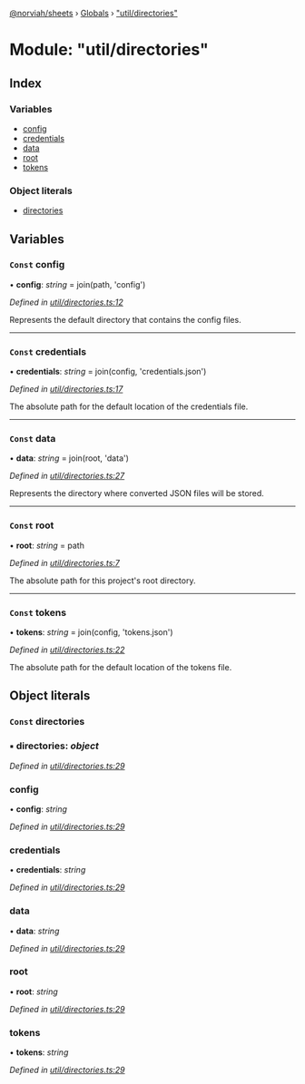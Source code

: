 [@norviah/sheets](../README.md) › [Globals](../globals.md) › ["util/directories"](_util_directories_.md)

# Module: "util/directories"

## Index

### Variables

* [config](_util_directories_.md#const-config)
* [credentials](_util_directories_.md#const-credentials)
* [data](_util_directories_.md#const-data)
* [root](_util_directories_.md#const-root)
* [tokens](_util_directories_.md#const-tokens)

### Object literals

* [directories](_util_directories_.md#const-directories)

## Variables

### `Const` config

• **config**: *string* = join(path, 'config')

*Defined in [util/directories.ts:12](https://github.com/Norviah/sheets/blob/8905212/src/util/directories.ts#L12)*

Represents the default directory that contains the config files.

___

### `Const` credentials

• **credentials**: *string* = join(config, 'credentials.json')

*Defined in [util/directories.ts:17](https://github.com/Norviah/sheets/blob/8905212/src/util/directories.ts#L17)*

The absolute path for the default location of the credentials file.

___

### `Const` data

• **data**: *string* = join(root, 'data')

*Defined in [util/directories.ts:27](https://github.com/Norviah/sheets/blob/8905212/src/util/directories.ts#L27)*

Represents the directory where converted JSON files will be stored.

___

### `Const` root

• **root**: *string* = path

*Defined in [util/directories.ts:7](https://github.com/Norviah/sheets/blob/8905212/src/util/directories.ts#L7)*

The absolute path for this project's root directory.

___

### `Const` tokens

• **tokens**: *string* = join(config, 'tokens.json')

*Defined in [util/directories.ts:22](https://github.com/Norviah/sheets/blob/8905212/src/util/directories.ts#L22)*

The absolute path for the default location of the tokens file.

## Object literals

### `Const` directories

### ▪ **directories**: *object*

*Defined in [util/directories.ts:29](https://github.com/Norviah/sheets/blob/8905212/src/util/directories.ts#L29)*

###  config

• **config**: *string*

*Defined in [util/directories.ts:29](https://github.com/Norviah/sheets/blob/8905212/src/util/directories.ts#L29)*

###  credentials

• **credentials**: *string*

*Defined in [util/directories.ts:29](https://github.com/Norviah/sheets/blob/8905212/src/util/directories.ts#L29)*

###  data

• **data**: *string*

*Defined in [util/directories.ts:29](https://github.com/Norviah/sheets/blob/8905212/src/util/directories.ts#L29)*

###  root

• **root**: *string*

*Defined in [util/directories.ts:29](https://github.com/Norviah/sheets/blob/8905212/src/util/directories.ts#L29)*

###  tokens

• **tokens**: *string*

*Defined in [util/directories.ts:29](https://github.com/Norviah/sheets/blob/8905212/src/util/directories.ts#L29)*
